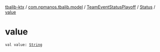 [tbalib-ktx](../../../index.md) / [com.npmanos.tbalib.model](../../index.md) / [TeamEventStatusPlayoff](../index.md) / [Status](index.md) / [value](./value.md)

# value

`val value: `[`String`](https://kotlinlang.org/api/latest/jvm/stdlib/kotlin/-string/index.html)